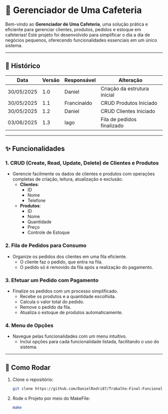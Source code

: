 # 🌟 Gerenciador de Uma Cafeteria

Bem-vindo ao **Gerenciador de Uma Cafeteria**, uma solução prática e eficiente para gerenciar clientes, produtos, pedidos e estoque em cafeterias! Este projeto foi desenvolvido para simplificar o dia a dia de negócios pequenos, oferecendo funcionalidades essenciais em um único sistema.

---

## 📜 Histórico

| Data            | Versão | Responsável   | Alteração                     |
|-----------------|--------|---------------|-------------------------------|
| 30/05/2025      | 1.0    | Daniel        | Criação da estrutura inicial  |
| 30/05/2025      | 1.1    | Francinaldo   | CRUD Produtos Iniciado        |
| 30/05/2025      | 1.2    | Daniel        | CRUD Clientes Iniciado        |
| 03/06/2025      | 1.3    | Iago          | Fila de pedidos finalizado    |

---

## ✨ Funcionalidades

### 1. CRUD (Create, Read, Update, Delete) de Clientes e Produtos
- Gerencie facilmente os dados de clientes e produtos com operações completas de criação, leitura, atualização e exclusão.
  - **Clientes**: 
    - ID
    - Nome
    - Telefone
  - **Produtos**: 
    - ID
    - Nome
    - Quantidade
    - Preço
    - Controle de Estoque

### 2. Fila de Pedidos para Consumo
- Organize os pedidos dos clientes em uma fila eficiente.
  - O cliente faz o pedido, que entra na fila.
  - O pedido só é removido da fila após a realização do pagamento.

### 3. Efetuar um Pedido com Pagamento
- Finalize os pedidos com um processo simplificado.
  - Recebe os produtos e a quantidade escolhida.
  - Calcula o valor total do pedido.
  - Remove o pedido da fila.
  - Atualiza o estoque de produtos automaticamente.

### 4. Menu de Opções
- Navegue pelas funcionalidades com um menu intuitivo.
  - Inclui opções para cada funcionalidade listada, facilitando o uso do sistema.

---

## 🚀 Como Rodar

1. Clone o repositório:
   ```bash
   git clone https://github.com/DanielRodri87/Trabalho-Final-Funcional.git
   ```
2. Rode o Projeto por meio do MakeFile:
   ```bash
   make
   ```


